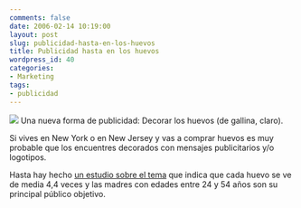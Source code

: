 ```yaml
---
comments: false
date: 2006-02-14 10:19:00
layout: post
slug: publicidad-hasta-en-los-huevos
title: Publicidad hasta en los huevos
wordpress_id: 40
categories:
- Marketing
tags:
- publicidad
---
```


![](http://jorgegorka.files.wordpress.com/egg.jpg)
Una nueva forma de publicidad: Decorar los huevos (de gallina, claro).




	

Si vives en New York o en New Jersey y vas a comprar huevos es muy probable que los encuentres decorados con mensajes publicitarios y/o logotipos.




	

Hasta hay hecho [un estudio sobre el tema](http://www.mediabuyerplanner.com/2006/02/13/engraved_eggs_hit_new_york_new_/index.php) que indica que cada huevo se ve de media 4,4 veces y las madres con edades entre 24 y 54 años son su principal público objetivo.
